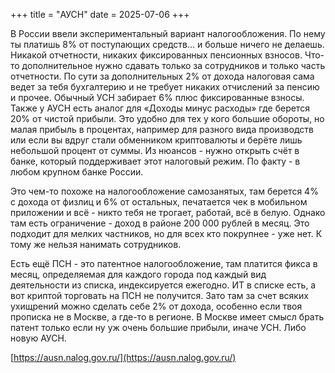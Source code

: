 +++
title = "АУСН"
date = 2025-07-06
+++

В России ввели экспериментальный вариант налогообложения. По нему ты платишь 8% от поступающих средств… и больше ничего не делаешь. Никакой отчетности, никаких фиксированных пенсионных взносов. Что-то дополнительное нужно сдавать только за сотрудников и только часть отчетности. По сути за дополнительных 2% от дохода налоговая сама ведет за тебя бухгалтерию и не требует никаких отчислений за пенсию и прочее. Обычный УСН забирает 6% плюс фиксированные взносы. Также у АУСН есть аналог для «Доходы минус расходы» где берется 20% от чистой прибыли. Это удобно для тех у кого большие обороты, но малая прибыль в процентах, например для разного вида производств или если вы вдруг стали обменником криптовалюты и берёте лишь небольшой процент от суммы. Из нюансов - нужно открыть счёт в банке, который поддерживает этот налоговый режим. По факту - в любом крупном банке России.

Это чем-то похоже на налогообложение самозанятых, там берется 4% с дохода от физлиц и 6% от остальных, печатается чек в мобильном приложении и всё - никто тебя не трогает, работай, всё в белую. Однако там есть ограничение - доход в районе 200 000 рублей в месяц. Это подходит для мелких частников, но для всех кто покрупнее - уже нет. К тому же нельзя нанимать сотрудников.

Есть ещё ПСН - это патентное налогообложение, там платится фикса в месяц, определяемая для каждого города под каждый вид деятельности из списка, индексируется ежегодно. ИТ в списке есть, а вот криптой торговать на ПСН не получится. Зато там за счет всяких ухищрений можно сделать себе 2% от дохода, особенно если твоя прописка не в Москве, а где-то в регионе. В Москве имеет смысл брать патент только если ну уж очень большие прибыли, иначе УСН. Либо новую АУСН.

[https://ausn.nalog.gov.ru/](https://ausn.nalog.gov.ru/)